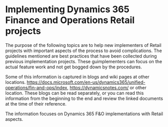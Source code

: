 # Implementing Dynamics 365 Finance and Operations Retail projects

The purpose of the following topics are to help new implementers of Retail projects with important aspects of the process to avoid complications. The guidelines mentioned are best practices that have been collected during previous implementation projects. These guimplementers can focus on the actual feature work and not get bogged down by the procedures.

Some of this information is captured in blogs and wiki pages at other locations. https://docs.microsoft.com/en-us/dynamics365/unified-operations/fin-and-ops/index, https://dynamicsnotes.com/ or other location. These blogs can be read separately, or you can read this information from the beginning to the end and review the linked documents at the time of their reference.  

The information focuses on Dynamics 365 F&O implementations with Retail aspects.
